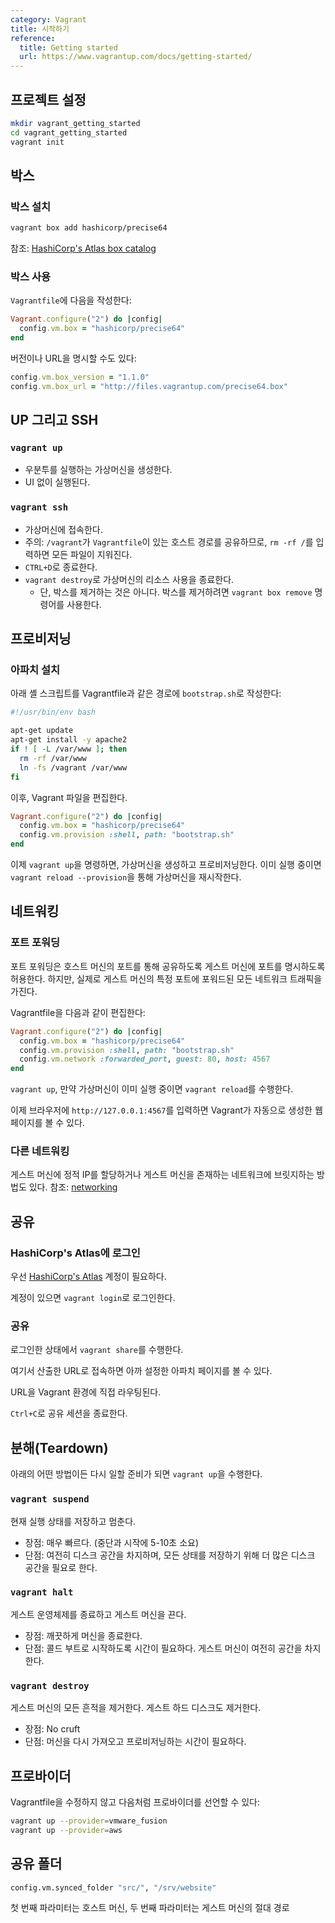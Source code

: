 ```yaml
---
category: Vagrant
title: 시작하기
reference:
  title: Getting started
  url: https://www.vagrantup.com/docs/getting-started/
---
```



## 프로젝트 설정
```bash
mkdir vagrant_getting_started
cd vagrant_getting_started
vagrant init
```


## 박스

### 박스 설치
```bash
vagrant box add hashicorp/precise64
```

참조: [HashiCorp's Atlas box catalog](https://atlas.hashicorp.com/boxes/search)

### 박스 사용
`Vagrantfile`에 다음을 작성한다:

```ruby
Vagrant.configure("2") do |config|
  config.vm.box = "hashicorp/precise64"
end
```

버전이나 URL을 명시할 수도 있다:

```ruby
config.vm.box_version = "1.1.0"
config.vm.box_url = "http://files.vagrantup.com/precise64.box"
```


## UP 그리고 SSH

### `vagrant up`
* 우분투를 실행하는 가상머신을 생성한다.
* UI 없이 실행된다.

### `vagrant ssh`
* 가상머신에 접속한다.
* 주의: `/vagrant`가 `Vagrantfile`이 있는 호스트 경로를 공유하므로, `rm -rf /`를 입력하면 모든 파일이 지워진다.
* `CTRL+D`로 종료한다.
* `vagrant destroy`로 가상머신의 리소스 사용을 종료한다.
  - 단, 박스를 제거하는 것은 아니다. 박스를 제거하려면 `vagrant box remove` 명령어를 사용한다.


## 프로비저닝

### 아파치 설치
아래 셸 스크립트를 Vagrantfile과 같은 경로에 `bootstrap.sh`로 작성한다:

```bash
#!/usr/bin/env bash

apt-get update
apt-get install -y apache2
if ! [ -L /var/www ]; then
  rm -rf /var/www
  ln -fs /vagrant /var/www
fi
```

이후, Vagrant 파일을 편집한다.

```ruby
Vagrant.configure("2") do |config|
  config.vm.box = "hashicorp/precise64"
  config.vm.provision :shell, path: "bootstrap.sh"
end
```

이제 `vagrant up`을 명령하면, 가상머신을 생성하고 프로비저닝한다. 이미 실행 중이면 `vagrant reload --provision`을 통해 가상머신을 재시작한다.


## 네트워킹

### 포트 포워딩
포트 포워딩은 호스트 머신의 포트를 통해 공유하도록 게스트 머신에 포트를 명시하도록 허용한다. 하지만, 실제로 게스트 머신의 특정 포트에 포워드된 모든 네트워크 트래픽을 가진다.

Vagrantfile을 다음과 같이 편집한다:

```ruby
Vagrant.configure("2") do |config|
  config.vm.box = "hashicorp/precise64"
  config.vm.provision :shell, path: "bootstrap.sh"
  config.vm.network :forwarded_port, guest: 80, host: 4567
end
```

`vagrant up`, 만약 가상머신이 이미 실행 중이면 `vagrant reload`를 수행한다.

이제 브라우저에 `http://127.0.0.1:4567`를 입력하면 Vagrant가 자동으로 생성한 웹페이지를 볼 수 있다.

### 다른 네트워킹
게스트 머신에 정적 IP를 할당하거나 게스트 머신을 존재하는 네트워크에 브릿지하는 방법도 있다. 참조: [networking](https://www.vagrantup.com/docs/networking/)


## 공유

### HashiCorp's Atlas에 로그인
우선 [HashiCorp's Atlas](https://www.vagrantup.com/docs/other/atlas.html) 계정이 필요하다.

계정이 있으면 `vagrant login`로 로그인한다.

### 공유
로그인한 상태에서 `vagrant share`를 수행한다.

여기서 산출한 URL로 접속하면 아까 설정한 아파치 페이지를 볼 수 있다.

URL을 Vagrant 환경에 직접 라우팅된다.

`Ctrl+C`로 공유 세션을 종료한다.


## 분해(Teardown)
아래의 어떤 방법이든 다시 일할 준비가 되면 `vagrant up`을 수행한다.

### `vagrant suspend`
현재 실행 상태를 저장하고 멈춘다.

* 장점: 매우 빠르다. (중단과 시작에 5-10초 소요)
* 단점: 여전히 디스크 공간을 차지하며, 모든 상태를 저장하기 위해 더 많은 디스크 공간을 필요로 한다.

### `vagrant halt`
게스트 운영체제를 종료하고 게스트 머신을 끈다.

* 장점: 깨끗하게 머신을 종료한다.
* 단점: 콜드 부트로 시작하도록 시간이 필요하다. 게스트 머신이 여전히 공간을 차지한다.

### `vagrant destroy`
게스트 머신의 모든 흔적을 제거한다. 게스트 하드 디스크도 제거한다.

* 장점: No cruft
* 단점: 머신을 다시 가져오고 프로비저닝하는 시간이 필요하다.


## 프로바이더
Vagrantfile을 수정하지 않고 다음처럼 프로바이더를 선언할 수 있다:

```bash
vagrant up --provider=vmware_fusion
vagrant up --provider=aws
```


## 공유 폴더

```bash
config.vm.synced_folder "src/", "/srv/website"
```

첫 번째 파라미터는 호스트 머신, 두 번째 파라미터는 게스트 머신의 절대 경로
